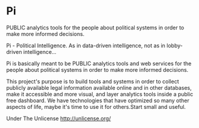 # Pi
PUBLIC analytics tools for the people about political systems in order to make more informed decisions.

Pi - Political Intelligence. As in data-driven intelligence, not as in lobby-driven intelligence...

Pi is basically meant to be PUBLIC analytics tools and web services for the people about political systems in order to make more informed decisions.

This project's purpose is to build tools and systems in order to collect publicly available legal information available online and in other databases, make it accessible and more visual, and layer analytics tools inside a public free dashboard. We have technologies that have optimized so many other aspects of life, maybe it's time to use it for others.Start small and useful.

Under The Unlicense http://unlicense.org/
